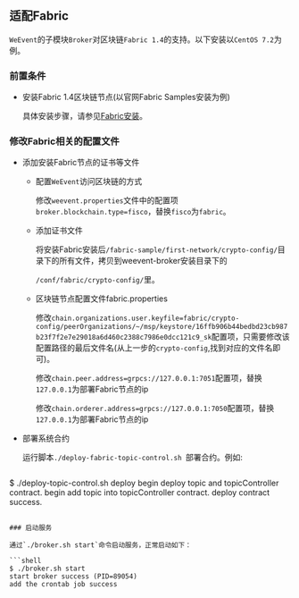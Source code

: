 ## 适配Fabric

`WeEvent`的子模块`Broker`对区块链`Fabric 1.4`的支持。以下安装以`CentOS 7.2`为例。

### 前置条件

- 安装Fabric 1.4区块链节点(以官网Fabric Samples安装为例)

  具体安装步骤，请参见[Fabric安装](https://hyperledger-fabric.readthedocs.io/en/latest/install.html)。

### 修改Fabric相关的配置文件
- 添加安装Fabric节点的证书等文件

  - 配置`WeEvent`访问区块链的方式

    修改`weevent.properties`文件中的配置项`broker.blockchain.type=fisco`，替换`fisco`为`fabric`。

  - 添加证书文件
  
    将安装Fabric安装后`/fabric-sample/first-network/crypto-config/`目录下的所有文件，拷贝到weevent-broker安装目录下的
    
    `/conf/fabric/crypto-config/`里。

  - 区块链节点配置文件fabric.properties

    修改`chain.organizations.user.keyfile=fabric/crypto-config/peerOrganizations/~/msp/keystore/16ffb906b44bedbd23cb987b23f7f2e7e29018a6d460c2388c7986e0dcc121c9_sk`配置项，只需要修改该配置路径的最后文件名(从上一步的`crypto-config`,找到对应的文件名即可)。
    
    修改`chain.peer.address=grpcs://127.0.0.1:7051`配置项，替换`127.0.0.1`为部署Fabric节点的ip
    
    修改`chain.orderer.address=grpcs://127.0.0.1:7050`配置项，替换`127.0.0.1`为部署Fabric节点的ip

- 部署系统合约

  运行脚本`./deploy-fabric-topic-control.sh `部署合约。例如:

  ```shell
$ ./deploy-topic-control.sh deploy
  begin deploy topic and topicController contract.
  begin add topic into topicController contract.
  deploy contract success. 
  ```
  
### 启动服务

  通过`./broker.sh start`命令启动服务，正常启动如下：

  ```shell
  $ ./broker.sh start
  start broker success (PID=89054)
  add the crontab job success
  ```

